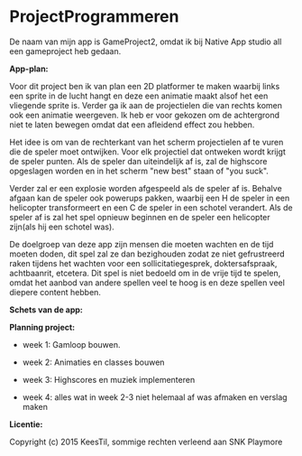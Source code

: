 # ProjectProgrammeren

De naam van mijn app is GameProject2, omdat ik bij Native App studio all een gameproject heb gedaan.

**App-plan:**

Voor dit project ben ik van plan een 2D platformer te maken waarbij links een sprite in de lucht hangt en deze een
animatie maakt alsof het een vliegende sprite is. Verder ga ik aan de projectielen die van rechts komen ook een animatie weergeven. Ik heb er voor gekozen om de achtergrond niet te laten bewegen omdat dat een afleidend effect zou hebben. 

Het idee is om van de rechterkant van het scherm projectielen af te vuren die de speler moet ontwijken. Voor elk projectiel dat ontweken wordt krijgt de speler punten. Als de speler dan uiteindelijk af is, zal de highscore opgeslagen worden en in het scherm "new best" staan of "you suck". 

Verder zal er een explosie worden afgespeeld als de speler af is. Behalve afgaan kan de speler ook powerups pakken, waarbij een H de speler in een helicopter transformeert en een C de speler in een schotel verandert. Als de speler af is zal het spel opnieuw beginnen en de speler een helicopter zijn(als hij een schotel was).

De doelgroep van deze app zijn mensen die moeten wachten en de tijd moeten doden, dit spel zal ze dan bezighouden zodat ze niet gefrustreerd raken tijdens het wachten voor een sollicitatiegesprek, doktersafspraak, achtbaanrit, etcetera. Dit spel is niet bedoeld om in de vrije tijd te spelen, omdat het aanbod van andere spellen veel te hoog is en deze spellen veel diepere content hebben. 

**Schets van de app:**


**Planning project:**

- week 1: Gamloop bouwen.

- week 2: Animaties en classes bouwen

- week 3: Highscores en muziek implementeren

- week 4: alles wat in week 2-3 niet helemaal af was afmaken en verslag maken

**Licentie:**

Copyright (c) 2015 KeesTil, sommige rechten verleend aan SNK Playmore
